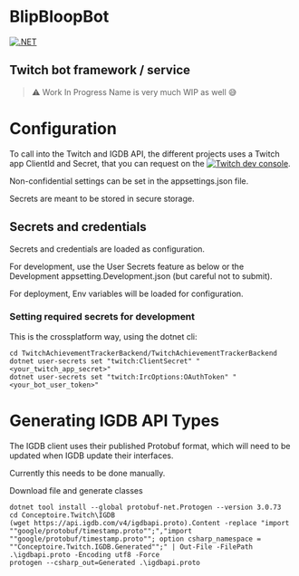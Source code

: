 # BlipBloopBot

[![.NET](https://github.com/ccorsano/BlipBloopBot/actions/workflows/dotnet.yml/badge.svg)](https://github.com/ccorsano/BlipBloopBot/actions/workflows/dotnet.yml)

## Twitch bot framework / service

> :warning: Work In Progress
> Name is very much WIP as well :sweat_smile:

# Configuration

To call into the Twitch and IGDB API, the different projects uses a Twitch app ClientId and Secret, that you can request on the [![Twitch dev console](https://dev.twitch.tv)](https://dev.twitch.tv).

Non-confidential settings can be set in the appsettings.json file.

Secrets are meant to be stored in secure storage.


## Secrets and credentials

Secrets and credentials are loaded as configuration.

For development, use the User Secrets feature as below or the Development appsetting.Development.json (but careful not to submit).

For deployment, Env variables will be loaded for configuration.

### Setting required secrets for development

This is the crossplatform way, using the dotnet cli:
```
cd TwitchAchievementTrackerBackend/TwitchAchievementTrackerBackend
dotnet user-secrets set "twitch:ClientSecret" "<your_twitch_app_secret>"
dotnet user-secrets set "twitch:IrcOptions:OAuthToken" "<your_bot_user_token>"
```

# Generating IGDB API Types

The IGDB client uses their published Protobuf format, which will need to be updated when IGDB update their interfaces.

Currently this needs to be done manually.

Download file and generate classes

```
dotnet tool install --global protobuf-net.Protogen --version 3.0.73
cd Conceptoire.Twitch\IGDB
(wget https://api.igdb.com/v4/igdbapi.proto).Content -replace "import ""google/protobuf/timestamp.proto"";","import ""google/protobuf/timestamp.proto""; option csharp_namespace = ""Conceptoire.Twitch.IGDB.Generated"";" | Out-File -FilePath .\igdbapi.proto -Encoding utf8 -Force
protogen --csharp_out=Generated .\igdbapi.proto
```
